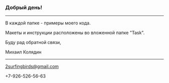 ### Добрый день!

***

В каждой папке - примеры моего кода. 

Макеты и инструкции расположены во вложенной папке "Task".

Буду рад обратной связи,

Михаил Колядин

***

2surfingbirds@gmail.com

+7-926-526-56-63
